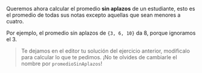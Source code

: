 Queremos ahora calcular el promedio **sin aplazos** de un estudiante, esto es el promedio de todas sus notas excepto aquellas que sean menores a cuatro. 

Por ejemplo, el promedio sin aplazos de `{3, 6, 10}` da 8, porque ignoramos el 3.

> Te dejamos en el editor tu solución del ejercicio anterior, modificalo para calcular lo que te pedimos. ¡No te olvides de cambiarle el nombre por `promedioSinAplazos`!